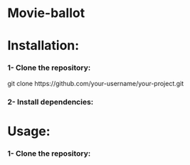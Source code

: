 # Movie-ballot

# Installation:

### 1- Clone the repository:
<p>git clone https://github.com/your-username/your-project.git</p>

### 2- Install dependencies:


# Usage:

### 1- Clone the repository:
